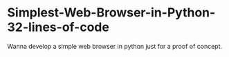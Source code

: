 # Simplest-Web-Browser-in-Python-32-lines-of-code
Wanna develop a simple web browser in python just for a proof of concept.
